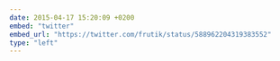 ```yaml
---
date: 2015-04-17 15:20:09 +0200
embed: "twitter"
embed_url: "https://twitter.com/frutik/status/588962204319383552"
type: "left"
---
```

<!-- <blockquote class="twitter-tweet" data-lang="en"><p lang="uk" dir="ltr">На реббіксі часом стаються чудеса. Навіть пластикові качечки рохмножуюьься <a href="http://t.co/rWKXRPbsjr">pic.twitter.com/rWKXRPbsjr</a></p>&mdash; frutik (@frutik) <a href="https://twitter.com/frutik/status/588962204319383552">April 17, 2015</a></blockquote>
<script async src="//platform.twitter.com/widgets.js" charset="utf-8"></script>
 -->